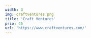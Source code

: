 ```yaml
---
width: 3
img: craftventures.png
title: 'Craft Ventures'
prio: 45
url: 'https://www.craftventures.com/'
---
```



